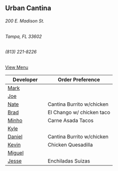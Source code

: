 ## Urban Cantina
###### 200 E. Madison St.
###### Tampa, FL 33602
###### (813) 221-8226

[View Menu](https://store7.geomerx.com/urbancantina/index.cfm?fuseaction=category&categoryID=1)



Developer     | Order Preference
--------------|---------------------
[Mark](http://github.com/mark-smithtb)              |
[Joe](https://github.com/Montchat)                  |
[Nate](https://github.com/thunemn)                  | Cantina Burrito w/chicken
[Brad](https://github.com/bself)                    | El Chango w/ chicken taco
[Minho](https://github.com/minhochoi)               | Carne Asada Tacos
[Kyle](https://github.com/kjswartz)                 | 
[Daniel](https://github.come/dtartaglia)            | Cantina Burrito w/chicken
[Kevin]()                                           | Chicken Quesadilla
[Miguel](https://github.com/MiguelBrito1086)        |         
[Jesse](https://github.com/jessecurry)    	        | Enchiladas Suizas

